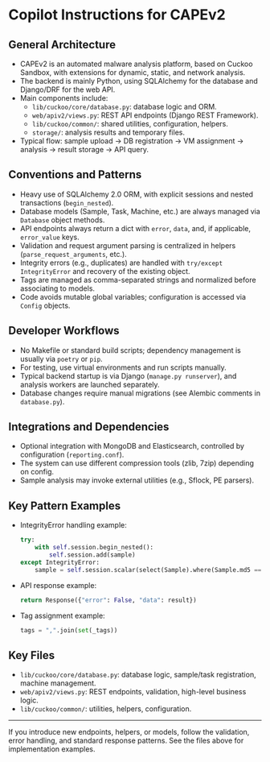 # Copilot Instructions for CAPEv2

## General Architecture
- CAPEv2 is an automated malware analysis platform, based on Cuckoo Sandbox, with extensions for dynamic, static, and network analysis.
- The backend is mainly Python, using SQLAlchemy for the database and Django/DRF for the web API.
- Main components include:
  - `lib/cuckoo/core/database.py`: database logic and ORM.
  - `web/apiv2/views.py`: REST API endpoints (Django REST Framework).
  - `lib/cuckoo/common/`: shared utilities, configuration, helpers.
  - `storage/`: analysis results and temporary files.
- Typical flow: sample upload → DB registration → VM assignment → analysis → result storage → API query.

## Conventions and Patterns
- Heavy use of SQLAlchemy 2.0 ORM, with explicit sessions and nested transactions (`begin_nested`).
- Database models (Sample, Task, Machine, etc.) are always managed via `Database` object methods.
- API endpoints always return a dict with `error`, `data`, and, if applicable, `error_value` keys.
- Validation and request argument parsing is centralized in helpers (`parse_request_arguments`, etc.).
- Integrity errors (e.g., duplicates) are handled with `try/except IntegrityError` and recovery of the existing object.
- Tags are managed as comma-separated strings and normalized before associating to models.
- Code avoids mutable global variables; configuration is accessed via `Config` objects.

## Developer Workflows
- No Makefile or standard build scripts; dependency management is usually via `poetry` or `pip`.
- For testing, use virtual environments and run scripts manually.
- Typical backend startup is via Django (`manage.py runserver`), and analysis workers are launched separately.
- Database changes require manual migrations (see Alembic comments in `database.py`).

## Integrations and Dependencies
- Optional integration with MongoDB and Elasticsearch, controlled by configuration (`reporting.conf`).
- The system can use different compression tools (zlib, 7zip) depending on config.
- Sample analysis may invoke external utilities (e.g., Sflock, PE parsers).

## Key Pattern Examples
- IntegrityError handling example:
  ```python
  try:
      with self.session.begin_nested():
          self.session.add(sample)
  except IntegrityError:
      sample = self.session.scalar(select(Sample).where(Sample.md5 == file_md5))
  ```
- API response example:
  ```python
  return Response({"error": False, "data": result})
  ```
- Tag assignment example:
  ```python
  tags = ",".join(set(_tags))
  ```

## Key Files
- `lib/cuckoo/core/database.py`: database logic, sample/task registration, machine management.
- `web/apiv2/views.py`: REST endpoints, validation, high-level business logic.
- `lib/cuckoo/common/`: utilities, helpers, configuration.

---

If you introduce new endpoints, helpers, or models, follow the validation, error handling, and standard response patterns. See the files above for implementation examples.
